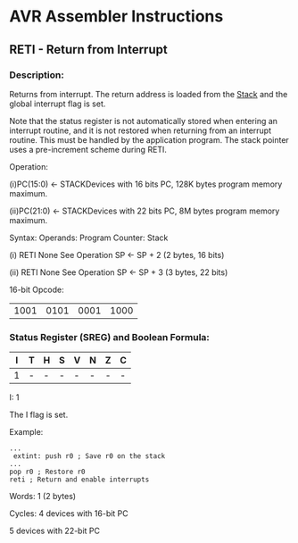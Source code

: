 AVR Assembler Instructions
==========================

RETI - Return from Interrupt
----------------------------

### <a href="" id="N1813D"></a> Description:

Returns from interrupt. The return address is loaded from the <a href="avrassembler.wb_registers.html#avrassembler.Stack" class="xref" title="Stack">Stack</a> and the global interrupt flag is set.

Note that the status register is not automatically stored when entering an interrupt routine, and it is not restored when returning from an interrupt routine. This must be handled by the application program. The stack pointer uses a pre-increment scheme during RETI.

Operation:

(i)PC(15:0) ← STACKDevices with 16 bits PC, 128K bytes program memory maximum.

(ii)PC(21:0) ← STACKDevices with 22 bits PC, 8M bytes program memory maximum.

Syntax: Operands: Program Counter: Stack

(i) RETI None See Operation SP ← SP + 2 (2 bytes, 16 bits)

(ii) RETI None See Operation SP ← SP + 3 (3 bytes, 22 bits)

16-bit Opcode:

|      |      |      |      |
|------|------|------|------|
| 1001 | 0101 | 0001 | 1000 |

### <a href="" id="N1817A"></a> Status Register (SREG) and Boolean Formula:

| I   | T   | H   | S   | V   | N   | Z   | C   |
|-----|-----|-----|-----|-----|-----|-----|-----|
| 1   | -   | -   | -   | -   | -   | -   | -   |

I: 1

The I flag is set.

Example:

``` programlisting
...
 extint: push r0 ; Save r0 on the stack
...
pop r0 ; Restore r0
reti ; Return and enable interrupts
```

Words: 1 (2 bytes)

Cycles: 4 devices with 16-bit PC

5 devices with 22-bit PC
